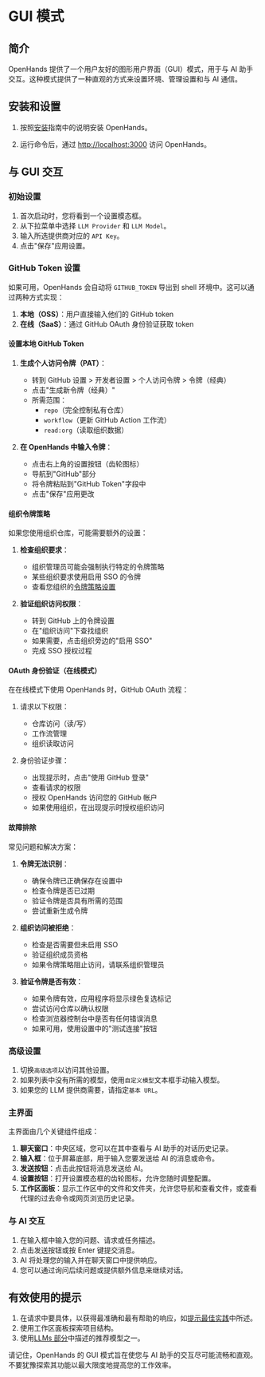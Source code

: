 # GUI 模式

## 简介

OpenHands 提供了一个用户友好的图形用户界面（GUI）模式，用于与 AI 助手交互。这种模式提供了一种直观的方式来设置环境、管理设置和与 AI 通信。

## 安装和设置

1. 按照[安装](../installation)指南中的说明安装 OpenHands。

2. 运行命令后，通过 [http://localhost:3000](http://localhost:3000) 访问 OpenHands。

## 与 GUI 交互

### 初始设置

1. 首次启动时，您将看到一个设置模态框。
2. 从下拉菜单中选择 `LLM Provider` 和 `LLM Model`。
3. 输入所选提供商对应的 `API Key`。
4. 点击"保存"应用设置。

### GitHub Token 设置

如果可用，OpenHands 会自动将 `GITHUB_TOKEN` 导出到 shell 环境中。这可以通过两种方式实现：

1. **本地（OSS）**：用户直接输入他们的 GitHub token
2. **在线（SaaS）**：通过 GitHub OAuth 身份验证获取 token

#### 设置本地 GitHub Token

1. **生成个人访问令牌（PAT）**：
   - 转到 GitHub 设置 > 开发者设置 > 个人访问令牌 > 令牌（经典）
   - 点击"生成新令牌（经典）"
   - 所需范围：
     - `repo`（完全控制私有仓库）
     - `workflow`（更新 GitHub Action 工作流）
     - `read:org`（读取组织数据）

2. **在 OpenHands 中输入令牌**：
   - 点击右上角的设置按钮（齿轮图标）
   - 导航到"GitHub"部分
   - 将令牌粘贴到"GitHub Token"字段中
   - 点击"保存"应用更改

#### 组织令牌策略

如果您使用组织仓库，可能需要额外的设置：

1. **检查组织要求**：
   - 组织管理员可能会强制执行特定的令牌策略
   - 某些组织要求使用启用 SSO 的令牌
   - 查看您组织的[令牌策略设置](https://docs.github.com/en/organizations/managing-programmatic-access-to-your-organization/setting-a-personal-access-token-policy-for-your-organization)

2. **验证组织访问权限**：
   - 转到 GitHub 上的令牌设置
   - 在"组织访问"下查找组织
   - 如果需要，点击组织旁边的"启用 SSO"
   - 完成 SSO 授权过程

#### OAuth 身份验证（在线模式）

在在线模式下使用 OpenHands 时，GitHub OAuth 流程：

1. 请求以下权限：
   - 仓库访问（读/写）
   - 工作流管理
   - 组织读取访问

2. 身份验证步骤：
   - 出现提示时，点击"使用 GitHub 登录"
   - 查看请求的权限
   - 授权 OpenHands 访问您的 GitHub 帐户
   - 如果使用组织，在出现提示时授权组织访问

#### 故障排除

常见问题和解决方案：

1. **令牌无法识别**：
   - 确保令牌已正确保存在设置中
   - 检查令牌是否已过期
   - 验证令牌是否具有所需的范围
   - 尝试重新生成令牌

2. **组织访问被拒绝**：
   - 检查是否需要但未启用 SSO
   - 验证组织成员资格
   - 如果令牌策略阻止访问，请联系组织管理员

3. **验证令牌是否有效**：
   - 如果令牌有效，应用程序将显示绿色复选标记
   - 尝试访问仓库以确认权限
   - 检查浏览器控制台中是否有任何错误消息
   - 如果可用，使用设置中的"测试连接"按钮

### 高级设置

1. 切换`高级选项`以访问其他设置。
2. 如果列表中没有所需的模型，使用`自定义模型`文本框手动输入模型。
3. 如果您的 LLM 提供商需要，请指定`基本 URL`。

### 主界面

主界面由几个关键组件组成：

1. **聊天窗口**：中央区域，您可以在其中查看与 AI 助手的对话历史记录。
2. **输入框**：位于屏幕底部，用于输入您要发送给 AI 的消息或命令。
3. **发送按钮**：点击此按钮将消息发送给 AI。
4. **设置按钮**：打开设置模态框的齿轮图标，允许您随时调整配置。
5. **工作区面板**：显示工作区中的文件和文件夹，允许您导航和查看文件，或查看代理的过去命令或网页浏览历史记录。

### 与 AI 交互

1. 在输入框中输入您的问题、请求或任务描述。
2. 点击发送按钮或按 Enter 键提交消息。
3. AI 将处理您的输入并在聊天窗口中提供响应。
4. 您可以通过询问后续问题或提供额外信息来继续对话。

## 有效使用的提示

1. 在请求中要具体，以获得最准确和最有帮助的响应，如[提示最佳实践](../prompting/prompting-best-practices)中所述。
2. 使用工作区面板探索项目结构。
3. 使用[LLMs 部分](usage/llms/llms.md)中描述的推荐模型之一。

请记住，OpenHands 的 GUI 模式旨在使您与 AI 助手的交互尽可能流畅和直观。不要犹豫探索其功能以最大限度地提高您的工作效率。
